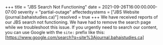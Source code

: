 +++
title = "JBS Search Not Functioning"
date = 2021-09-26T16:00:00.000-07:00
severity = "partial-outage"
affectedsystems = ["JBS Website (journal.bahaistudies.ca)"]
resolved = true
+++
We have received reports of our JBS search not functioning. We have had to remove the search page while we troubleshoot this issue. If you urgently need to search our content, you can use Google with the `site:` prefix like this: [https://www.google.com/search?q=site%3Ajournal.bahaistudies.ca]
